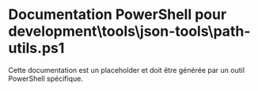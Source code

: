 # Documentation PowerShell pour development\tools\json-tools\path-utils.ps1

Cette documentation est un placeholder et doit être générée par un outil PowerShell spécifique.
